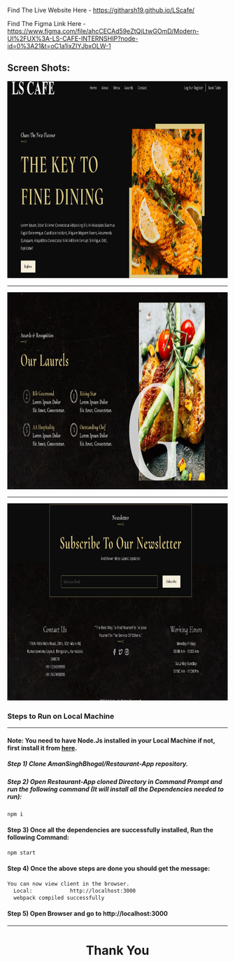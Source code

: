 
Find The Live Website Here - https://githarsh19.github.io/LScafe/

Find The Figma Link Here - https://www.figma.com/file/ahcCECAd59eZtQjLtwGOmD/Modern-UI%2FUX%3A-LS-CAFE-INTERNSHIP?node-id=0%3A21&t=oC1a1ixZIYJbxOLW-1

## Screen Shots:
<div align="center">
  <img src="./public/Images/Capture1.PNG" height="450"  alt="S2">
  
  ***
  
  <img src="./public/Images/Capture5.PNG" height="450"  alt="S1">
  
  ***
  
  <img src="./public/Images/Capture8.PNG" height="450"  alt="S2">
</div>

### Steps to Run on Local Machine

***

#### Note: You need to have Node.Js installed in your Local Machine if not, first install it from <a href="https://nodejs.org/en/">here</a>.
##### Step 1) Clone AmanSinghBhogal/Restaurant-App repository.
##### Step 2) Open Restaurant-App cloned Directory in Command Prompt and run the following command (It will install all the Dependencies needed to run):
```
npm i
```
#### Step 3) Once all the dependencies are successfully installed, Run the following Command:
```
npm start
```
#### Step 4) Once the above steps are done you should get the message:
    You can now view client in the browser.
      Local:            http://localhost:3000 
      webpack compiled successfully
#### Step 5) Open Browser and go to http://localhost:3000

***
<h1 align="center">Thank You</h1>
